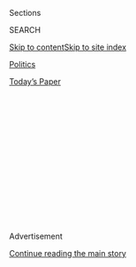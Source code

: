 <div id="app">

<div>

<div>

<div>

<div class="NYTAppHideMasthead css-1q2w90k e1suatyy0">

<div class="section css-ui9rw0 e1suatyy2">

<div class="css-eph4ug er09x8g0">

<div class="css-6n7j50">

</div>

<span class="css-1dv1kvn">Sections</span>

<div class="css-10488qs">

<span class="css-1dv1kvn">SEARCH</span>

</div>

[Skip to content](#site-content)[Skip to site
index](#site-index)

</div>

<div id="masthead-section-label" class="css-1wr3we4 eaxe0e00">

[Politics](https://www.nytimes.com/section/politics)

</div>

<div class="css-10698na e1huz5gh0">

</div>

</div>

<div id="masthead-bar-one" class="section hasLinks css-15hmgas e1csuq9d3">

<div class="css-uqyvli e1csuq9d0">

</div>

<div class="css-1uqjmks e1csuq9d1">

</div>

<div class="css-9e9ivx">

[](https://myaccount.nytimes.com/auth/login?response_type=cookie&client_id=vi)

</div>

<div class="css-1bvtpon e1csuq9d2">

[Today’s
Paper](https://www.nytimes.com/section/todayspaper)

</div>

</div>

</div>

</div>

<div data-aria-hidden="false">

<div id="site-content" data-role="main">

<div>

<div class="css-1aor85t" style="opacity:0.000000001;z-index:-1;visibility:hidden">

<div class="css-1hqnpie">

<div class="css-epjblv">

<span class="css-17xtcya">[Politics](/section/politics)</span><span class="css-x15j1o">|</span><span class="css-fwqvlz">Coretta
Scott King’s 1986 Statement to the Senate About Jeff
Sessions</span>

</div>

<div class="css-k008qs">

<div class="css-1iwv8en">

<span class="css-18z7m18"></span>

<div>

</div>

</div>

<span class="css-1n6z4y">https://nyti.ms/2k3v1kK</span>

<div class="css-1705lsu">

<div class="css-4xjgmj">

<div class="css-4skfbu" data-role="toolbar" data-aria-label="Social Media Share buttons, Save button, and Comments Panel with current comment count" data-testid="share-tools">

  - 
  - 
  - 
  - 
    
    <div class="css-6n7j50">
    
    </div>

  - 

</div>

</div>

</div>

</div>

</div>

</div>

<div class="css-13pd83m">

</div>

<div id="top-wrapper" class="css-1sy8kpn">

<div id="top-slug" class="css-l9onyx">

Advertisement

</div>

[Continue reading the main
story](#after-top)

<div class="ad top-wrapper" style="text-align:center;height:100%;display:block;min-height:250px">

<div id="top" class="place-ad" data-position="top" data-size-key="top">

</div>

</div>

<div id="after-top">

</div>

</div>

<div id="sponsor-wrapper" class="css-1hyfx7x">

<div id="sponsor-slug" class="css-19vbshk">

Supported by

</div>

[Continue reading the main
story](#after-sponsor)

<div id="sponsor" class="ad sponsor-wrapper" style="text-align:center;height:100%;display:block">

</div>

<div id="after-sponsor">

</div>

</div>

<div class="css-1vkm6nb ehdk2mb0">

# Coretta Scott King’s 1986 Statement to the Senate About Jeff Sessions

</div>

![<span class="css-16f3y1r e13ogyst0">Senator Elizabeth Warren was
accused of impugning a peer when she condemned Senator Jeff Sessions’s
nomination for attorney general while reading a letter from Coretta
Scott King on the Senate
floor.</span><span class="css-cch8ym"><span class="css-1dv1kvn">Credit</span><span class="css-cnj6d5 e1z0qqy90" itemprop="copyrightHolder"><span class="css-1ly73wi e1tej78p0">Credit...</span><span>Stephen
Crowley/The New York
Times</span></span></span>](https://static01.nyt.com/images/2017/02/07/us/08warren-mobile/08warren-mobile-videoSixteenByNine3000-v3.jpg)

<div class="css-xt80pu e12qa4dv0">

<div class="css-18e8msd">

<div class="css-vp77d3 epjyd6m0">

<div class="css-1baulvz">

By [<span class="css-1baulvz last-byline" itemprop="name">Erin
McCann</span>](http://www.nytimes.com/by/erin-mccann)

</div>

</div>

  - Feb. 8,
    2017

  - 
    
    <div class="css-4xjgmj">
    
    <div class="css-d8bdto" data-role="toolbar" data-aria-label="Social Media Share buttons, Save button, and Comments Panel with current comment count" data-testid="share-tools">
    
      - 
      - 
      - 
      - 
        
        <div class="css-6n7j50">
        
        </div>
    
      - 
    
    </div>
    
    </div>

</div>

</div>

<div class="section meteredContent css-1r7ky0e" name="articleBody" itemprop="articleBody">

<div class="css-1fanzo5 StoryBodyCompanionColumn">

<div class="css-53u6y8">

In 1986, Coretta Scott King wrote [a
letter](https://www.documentcloud.org/documents/3259988-Scott-King-1986-Letter-and-Testimony-Signed.html#document/p1)
in opposition to Jeff Sessions’ nomination to become a federal judge. It
criticized Mr. Sessions’s record on civil rights and said that elevating
him to higher office would demean the record of Mrs. King’s husband, the
Rev. Dr. Martin Luther King Jr.

The letter resurfaced last month, when BuzzFeed News reported that
Senator Strom Thurmond, a Republican from South Carolina who was then
the chairman of the Judiciary Committee, [had failed to enter
it](https://www.buzzfeed.com/johnstanton/coretta-scott-king-letter-jeff-sessions?utm_term=.de3onv7Lr#.vlMxGBN0d)
into the Congressional Record. On the same day as BuzzFeed’s report, The
Washington Post obtained the letter [and published it
online](https://www.washingtonpost.com/news/powerpost/wp/2017/01/10/read-the-letter-coretta-scott-king-wrote-opposing-sessionss-1986-federal-nomination/?utm_term=.a4855b1d22bd).

Three decades ago, the letter was credited with [helping to derail Mr.
Sessions’s
nomination](http://www.nytimes.com/1986/06/06/us/senate-panel-hands-reagan-first-defeat-on-nominee-for-judgeship.html).
On Tuesday, it became a rallying cry for Democrats who are opposed to
his nod to become the United States attorney
general.

<div class="css-79elbk" data-testid="photoviewer-wrapper">

<div class="css-z3e15g" data-testid="photoviewer-wrapper-hidden">

</div>

<div class="css-1a48zt4 ehw59r15" data-testid="photoviewer-children">

<div class="css-zgakxe erfvjey0">

<span class="css-1ly73wi e1tej78p0">Image</span>

<div class="css-zjzyr8">

<div data-testid="lazyimage-container" style="height:551.5087719298244px">

</div>

</div>

</div>

<span class="css-16f3y1r e13ogyst0" data-aria-hidden="true">Coretta
Scott King in
1986.</span><span class="css-cnj6d5 e1z0qqy90" itemprop="copyrightHolder"><span class="css-1ly73wi e1tej78p0">Credit...</span><span>Ric
Feld/Associated Press</span></span>

</div>

</div>

Senator Elizabeth Warren, Democrat of Massachusetts, was trying to read
the letter aloud in the Senate chamber when her fellow senators,
accusing her of violating a rule that forbids one senator from demeaning
another, invoked a law, [forcing her to
stop](https://www.nytimes.com/2017/02/07/us/politics/republican-senators-vote-to-formally-silence-elizabeth-warren.html).

</div>

</div>

<div class="css-1fanzo5 StoryBodyCompanionColumn">

<div class="css-53u6y8">

The statement consists of two parts: a cover letter addressed to Mr.
Thurmond, which Ms. Warren did not read aloud, and the statement, part
of which Ms. Warren read on the Senate floor. She later [read it in full
on Facebook
Live](https://www.facebook.com/senatorelizabethwarren/videos/724337794395383/),
uninterrupted. By Wednesday afternoon, her video had been viewed more
than seven million times.

The introduction.

> Dear Senator Thurmond:
> 
> I write to express my sincere opposition to the confirmation of
> Jefferson B. Sessions as a federal district court judge for the
> Southern District of Alabama. My professional and personal roots in
> Alabama are deep and lasting.
> 
> Anyone who has used the power of his office as United States Attorney
> to intimidate and chill the free exercise of the ballot by citizens
> should not be elevated to our courts.
> 
> Mr. Sessions has used the awesome powers of his office in a shabby
> attempt to intimidate and frighten elderly black voters.
> 
> For this reprehensible conduct, he should not be rewarded with a
> federal judgeship.
> 
> I regret that a long-standing commitment prevents me from appearing in
> person to testify against this nominee. However, I have attached a
> copy of my statement opposing Mr. Sessions’ confirmation and I request
> that my statement as well as this letter ‘be made a part of the’
> hearing record.
> 
> I do sincerely urge you to oppose the confirmation of Mr. Sessions.
> 
> Sincerely,
> 
> Coretta Scott King

Here is the text of the statement.

**Statement of Coretta Scott King on the Nomination of Jefferson
Beauregard Sessions III for the United States District Court Southern
District of Alabama**

**Senate Judiciary Committee**

**Thursday, March 13, 1986**

> Mr. Chairman and Members of the Committee: Thank you for allowing me
> this opportunity to express my strong opposition to the nomination of
> Jefferson Sessions for a federal district judgeship for the Southern
> District of Alabama. My longstanding commitment which I shared with my
> husband, Martin, to protect and enhance the rights of Black Americans,
> rights which include equal access to the democratic process, compels
> me to testify today.
> 
> Civil rights leaders, including my husband and Albert Turner, have
> fought long and hard to achieve free and unfettered access to the
> ballot box. Mr. Sessions has used the awesome power of his office to
> chill the free exercise of the vote by black citizens in the district
> he now seeks to serve as a federal judge. This simply cannot be
> allowed to happen. Mr. Sessions’ conduct as U.S. Attorney, from his
> politically motivated voting fraud prosecutions to his indifference
> toward criminal violations of civil rights laws, indicates that he
> lacks the temperament, fairness and judgment to be a federal judge.
> 
> The Voting Rights Act was, and still is, vitally important to the
> future of democracy in the United States. I was privileged to join
> Martin and many others during the Selma to Montgomery march for voting
> rights in 1965. Martin was particularly impressed by the determination
> to get the franchise of blacks in Selma and neighboring Perry County.
> As he wrote, “Certainly no community in the history of the Negro
> struggle has responded with the enthusiasm of Selma and her
> neighboring town of Marion. Where Birmingham depended largely upon
> students and unemployed adults (to participate in non-violent protest
> of the denial of the franchise), Selma has involved fully 10 percent
> of the Negro population in active demonstrations, and at least half
> the Negro population of Marion was arrested on one day.” Martin was
> referring of course to a group that included the defendants recently
> prosecuted for assisting elderly and illiterate blacks to exercise
> that franchise. ln fact, Martin anticipated from the depth of their
> commitment twenty years ago, that a united political organization
> would remain in Perry County long after the other marchers had left.
> This organization, the Perry County Civic League, started by Mr.
> Turner, Mr. Hogue, and others as Martin predicted, continued “to
> direct the drive for votes and other rights.” In the years since the
> Voting Rights Act was passed, Black Americans in Marion, Selma and
> elsewhere have made important strides in their struggle to participate
> actively in the electoral process. The number of Blacks registered to
> vote in key Southern states has doubled since 1965. This would not
> have been possible without the Voting Rights Act.
> 
> However, Blacks still fall far short of having equal participation in
> the electoral process. Particularly in the South, efforts continue to
> be made to deny Blacks access to the polls, even where Blacks
> constitute the majority of the voters. It has been a long up-hill
> struggle to keep alive the vital legislation that protects the most
> fundamental right to vote. A person who has exhibited so much
> hostility to the enforcement of those laws, and thus, to the exercise
> of those rights by Black people should not be elevated to the federal
> bench.
> 
> The irony of Mr. Sessions’ nomination is that, if confirmed, he will
> be given life tenure for doing with a federal prosecution what the
> local sheriffs accomplished twenty years ago with clubs and cattle
> prods. Twenty years ago, when we marched from Selma to Montgomery, the
> fear of voting was real, as the broken bones and bloody heads in Selma
> and Marion bore witness. As my husband wrote at the time, “it was not
> just a sick imagination that conjured up the vision of a public
> official, sworn to uphold the law, who forced an inhuman march upon
> hundreds of Negro children; who ordered the Rev. James Bevel to be
> chained to his sickbed; who clubbed a Negro woman registrant, and who
> callously inflicted repeated brutalities and indignities upon
> nonviolent Negroes peacefully petitioning for their constitutional
> right to vote.”
> 
> Free exercise of voting rights is so fundamental to American democracy
> that we can not tolerate any form of infringement of those rights. Of
> all the groups who have been disenfranchised in our nation’s history,
> none has struggled longer or suffered more in the attempt to win the
> vote than Black citizens. No group has had access to the ballot box
> denied so persistently and intently. Over the past century, a broad
> array of schemes have been used in attempts to block the Black vote.
> The range of techniques developed with the purpose of repressing black
> voting rights run the gamut from the — straightforward application of
> brutality against black citizens who tried to vote to such legalized
> frauds as “grandfather clause” exclusions and rigged literacy tests.
> 
> The actions taken by Mr. Sessions in regard to the 1984 voting fraud
> prosecutions represent just one more technique used to intimidate
> Black voters and thus deny them this most precious franchise. The
> investigations into the absentee voting process were conducted only in
> the Black Belt counties where blacks had finally achieved political
> power in the local government. Whites had been using the absentee
> process to their advantage for years, without incident. Then, when
> Blacks realizing its strength, began to use it with success, criminal
> investigations were begun.
> 
> In these investigations, Mr. Sessions, as U.S. Attorney, exhibited an
> eagerness to bring to trial and convict three leaders of the Perry
> County Civic League including Albert Turner despite evidence clearly
> demonstrating their innocence of any wrongdoing. Furthermore, in
> initiating the case, Mr. Sessions ignored allegations of similar
> behavior by whites, choosing instead to chill the exercise of the
> franchise by blacks by his misguided investigation. In fact, Mr.
> Sessions sought to punish older black civil rights activists, advisors
> and colleagues of my husband, who had been key figures in the civil
> rights movement in the 1960’s. These were persons who, realizing the
> potential of the absentee vote among Blacks, had learned to use the
> process within the bounds of legality and had taught others to do the
> same. The only sin they committed was being too successful in gaining
> votes.
> 
> The scope and character of the investigations conducted by Mr.
> Sessions also warrant grave concern. Witnesses were selectively chosen
> in accordance with the favorability of their testimony to the
> government’s case. Also, the prosecution illegally withheld from the
> defense critical statements made by witnesses. Witnesses who did
> testify were pressured and intimidated into submitting the “correct”
> testimony. Many elderly blacks were visited multiple times by the FBI
> who then hauled them over 180 miles by bus to a grand jury in Mobile
> when they could more easily have testified at a grand jury twenty
> miles away in Selma. These voters, and others, have announced they are
> now never going to vote again.
> 
> I urge you to consider carefully Mr. Sessions’ conduct in these
> matters. Such a review, I believe, raises serious questions about his
> commitment to the protection of the voting rights of all American
> citizens and consequently his fair and unbiased judgment regarding
> this fundamental right. When the circumstances and facts surrounding
> the indictments of Al Turner, his wife, Evelyn, and Spencer Hogue are
> analyzed, it becomes clear that the motivation was political, and the
> result frightening — the wide-scale chill of the exercise of the
> ballot for blacks, who suffered so much to receive that right in the
> first place. Therefore, it is my strongly-held view that the
> appointment of Jefferson Sessions to the federal bench would
> irreparably damage the work of my husband, Al Turner, and countless
> others who risked their lives and freedom over the past twenty years
> to ensure equal participation in our democratic system.
> 
> The exercise of the franchise is an essential means by which our
> citizens ensure that those who are governing will be responsible. My
> husband called it the number one civil right. The denial of access to
> the ballot box ultimately results in the denial of other fundamental
> rights. For, it ‘ is only when the poor and disadvantaged are
> empowered that they are able to participate actively in the solutions
> to their own problems.
> 
> We still have a long way to go before we can say that minorities no
> longer need be concerned about discrimination at the polls. Blacks,
> Hispanics, Native Americans and Asian Americans are grossly
> underrepresented at every level of government in America. If we are
> going to make our timeless dream of justice through democracy a
> reality, we must take every possible step to ensure that the spirit
> and intent of the Voting Rights Act of 1965 and the Fifteenth
> Amendment of the Constitution is honored.
> 
> The federal courts hold a unique position in our constitutional
> system, ensuring that minorities and other citizens without political
> power have a forum in which to vindicate their rights. Because of his
> unique role, it is essential that the people selected to be federal
> judges respect the basic tenets of our legal system: respect for
> individual rights and a commitment to equal justice for all. The
> integrity of the Courts, and thus the rights they protect, can only be
> maintained if citizens feel confident that those selected as federal
> judges will be able to judge with fairness others holding differing
> views.
> 
> I do not believe Jefferson Sessions possesses the requisite judgment,
> competence, and sensitivity to the rights guaranteed by the federal
> civil rights laws to qualify for appointment to the federal district
> court. Based on his record, I believe his confirmation would have a
> devastating effect on not only the judicial system in Alabama, but
> also on the progress we have made everywhere toward fulfilling my
> husband’s dream that he envisioned over twenty years ago. I therefore
> urge the Senate Judiciary Committee to deny his confirmation.
> 
> I thank you for allowing me to share my views.

</div>

</div>

</div>

<div>

</div>

<div>

</div>

<div>

</div>

<div>

<div id="bottom-wrapper" class="css-1ede5it">

<div id="bottom-slug" class="css-l9onyx">

Advertisement

</div>

[Continue reading the main
story](#after-bottom)

<div id="bottom" class="ad bottom-wrapper" style="text-align:center;height:100%;display:block;min-height:90px">

</div>

<div id="after-bottom">

</div>

</div>

</div>

</div>

</div>

## Site Index

<div>

</div>

## Site Information Navigation

  - [© <span>2020</span> <span>The New York Times
    Company</span>](https://help.nytimes.com/hc/en-us/articles/115014792127-Copyright-notice)

<!-- end list -->

  - [NYTCo](https://www.nytco.com/)
  - [Contact
    Us](https://help.nytimes.com/hc/en-us/articles/115015385887-Contact-Us)
  - [Work with us](https://www.nytco.com/careers/)
  - [Advertise](https://nytmediakit.com/)
  - [T Brand Studio](http://www.tbrandstudio.com/)
  - [Your Ad
    Choices](https://www.nytimes.com/privacy/cookie-policy#how-do-i-manage-trackers)
  - [Privacy](https://www.nytimes.com/privacy)
  - [Terms of
    Service](https://help.nytimes.com/hc/en-us/articles/115014893428-Terms-of-service)
  - [Terms of
    Sale](https://help.nytimes.com/hc/en-us/articles/115014893968-Terms-of-sale)
  - [Site
    Map](https://spiderbites.nytimes.com)
  - [Help](https://help.nytimes.com/hc/en-us)
  - [Subscriptions](https://www.nytimes.com/subscription?campaignId=37WXW)

</div>

</div>

</div>

</div>
